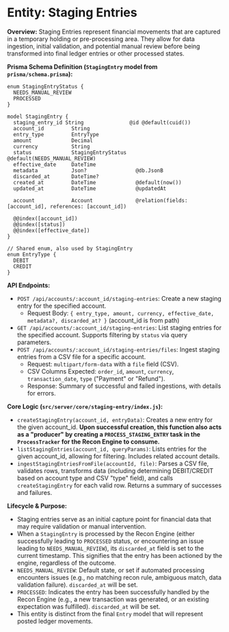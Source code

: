 # Entity: Staging Entries

**Overview:**
Staging Entries represent financial movements that are captured in a temporary holding or pre-processing area. They allow for data ingestion, initial validation, and potential manual review before being transformed into final ledger entries or other processed states.

**Prisma Schema Definition (`StagingEntry` model from `prisma/schema.prisma`):**
```prisma
enum StagingEntryStatus {
  NEEDS_MANUAL_REVIEW
  PROCESSED
}

model StagingEntry {
  staging_entry_id String               @id @default(cuid())
  account_id         String
  entry_type         EntryType
  amount             Decimal
  currency           String
  status             StagingEntryStatus   @default(NEEDS_MANUAL_REVIEW)
  effective_date     DateTime
  metadata           Json?                @db.JsonB
  discarded_at       DateTime?
  created_at         DateTime             @default(now())
  updated_at         DateTime             @updatedAt

  account            Account              @relation(fields: [account_id], references: [account_id])

  @@index([account_id])
  @@index([status])
  @@index([effective_date])
}

// Shared enum, also used by StagingEntry
enum EntryType {
  DEBIT
  CREDIT
}
```

**API Endpoints:**
- `POST /api/accounts/:account_id/staging-entries`: Create a new staging entry for the specified account.
  - Request Body: `{ entry_type, amount, currency, effective_date, metadata?, discarded_at? }` (account_id is from path)
- `GET /api/accounts/:account_id/staging-entries`: List staging entries for the specified account. Supports filtering by `status` via query parameters.
- `POST /api/accounts/:account_id/staging-entries/files`: Ingest staging entries from a CSV file for a specific account.
  - Request: `multipart/form-data` with a `file` field (CSV).
  - CSV Columns Expected: `order_id`, `amount`, `currency`, `transaction_date`, `type` ("Payment" or "Refund").
  - Response: Summary of successful and failed ingestions, with details for errors.

**Core Logic (`src/server/core/staging-entry/index.js`):**
- `createStagingEntry(account_id, entryData)`: Creates a new entry for the given account_id. **Upon successful creation, this function also acts as a "producer" by creating a `PROCESS_STAGING_ENTRY` task in the `ProcessTracker` for the Recon Engine to consume.**
- `listStagingEntries(account_id, queryParams)`: Lists entries for the given account_id, allowing for filtering. Includes related account details.
- `ingestStagingEntriesFromFile(accountId, file)`: Parses a CSV file, validates rows, transforms data (including determining DEBIT/CREDIT based on account type and CSV "type" field), and calls `createStagingEntry` for each valid row. Returns a summary of successes and failures.

**Lifecycle & Purpose:**
- Staging entries serve as an initial capture point for financial data that may require validation or manual intervention.
- When a `StagingEntry` is processed by the Recon Engine (either successfully leading to `PROCESSED` status, or encountering an issue leading to `NEEDS_MANUAL_REVIEW`), its `discarded_at` field is set to the current timestamp. This signifies that the entry has been actioned by the engine, regardless of the outcome.
- `NEEDS_MANUAL_REVIEW`: Default state, or set if automated processing encounters issues (e.g., no matching recon rule, ambiguous match, data validation failure). `discarded_at` will be set.
- `PROCESSED`: Indicates the entry has been successfully handled by the Recon Engine (e.g., a new transaction was generated, or an existing expectation was fulfilled). `discarded_at` will be set.
- This entity is distinct from the final `Entry` model that will represent posted ledger movements.
